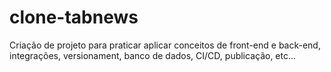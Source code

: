 # clone-tabnews

Criação de projeto para praticar aplicar conceitos de front-end e back-end, integrações, versionament, banco de dados, CI/CD, publicação, etc...
